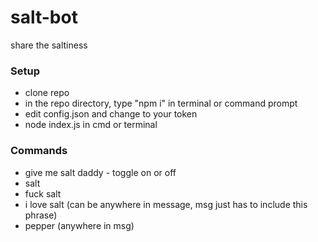 # salt-bot
share the saltiness 


### Setup
* clone repo
* in the repo directory, type "npm i" in terminal or command prompt
* edit config.json and change to your token
* node index.js in cmd or terminal

### Commands
- give me salt daddy - toggle on or off
- salt
- fuck salt
- i love salt (can be anywhere in message, msg just has to include this phrase)
- pepper (anywhere in msg)
